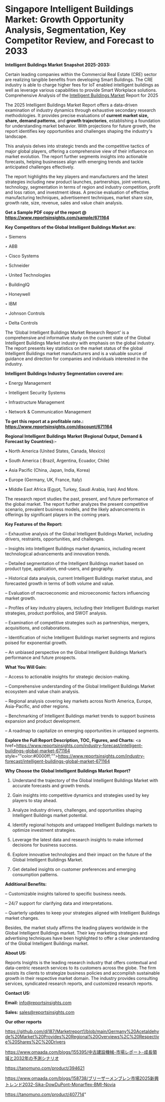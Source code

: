 # Singapore Intelligent Buildings Market: Growth Opportunity Analysis, Segmentation, Key Competitor Review, and Forecast to 2033

<strong>Intelligent Buildings Market Snapshot 2025-2033:</strong>

Certain leading companies within the Commercial Real Estate (CRE) sector are realizing tangible benefits from developing Smart Buildings. The CRE industry is able to charge higher fees for IoT enabled intelligent buildings as well as leverage various capabilities to provide Smart Workplace solutions. Comprehensive Analysis of the <a href=https://www.reportsinsights.com/sample/671164>Intelligent Buildings Market</a> Report for 2025

The 2025 Intelligent Buildings Market Report offers a data-driven examination of industry dynamics through exhaustive secondary research methodologies. It provides precise evaluations of <strong>current market size, share, demand patterns</strong>, and <strong>growth trajectories</strong>, establishing a foundation for understanding market behavior. With projections for future growth, the report identifies key opportunities and challenges shaping the industry's landscape.

This analysis delves into strategic trends and the competitive tactics of major global players, offering a comprehensive view of their influence on market evolution. The report further segments insights into actionable forecasts, helping businesses align with emerging trends and tackle anticipated challenges effectively.

The report highlights the key players and manufacturers and the latest strategies including new product launches, partnerships, joint ventures, technology, segmentation in terms of region and industry competition, profit and loss ration, and investment ideas. A precise evaluation of effective manufacturing techniques, advertisement techniques, market share size, growth rate, size, revenue, sales and value chain analysis.

<strong>Get a Sample PDF copy of the report @ <a href=https://www.reportsinsights.com/sample/671164 style=color:#0000ff;>https://www.reportsinsights.com/sample/671164</a></strong>

<strong>Key Competitors of the Global Intelligent Buildings Market are:</strong>

‣ Siemens

‣ ABB

‣ Cisco Systems

‣ Schneider

‣ United Technologies

‣ BuildingIQ

‣ Honeywell

‣ IBM

‣ Johnson Controls

‣ Delta Controls

The ‘Global Intelligent Buildings Market Research Report’ is a comprehensive and informative study on the current state of the Global Intelligent Buildings Market industry with emphasis on the global industry. The report presents key statistics on the market status of the global Intelligent Buildings market manufacturers and is a valuable source of guidance and direction for companies and individuals interested in the industry.

<strong>Intelligent Buildings Industry Segmentation covered are:</strong>

‣ Energy Management

‣ Intelligent Security Systems

‣ Infrastructure Management

‣ Network & Communication Management

<strong>To get this report at a profitable rate.: <a href=https://www.reportsinsights.com/discount/671164 style=color:#0000ff;>https://www.reportsinsights.com/discount/671164</a></strong>

<strong>Regional Intelligent Buildings Market (Regional Output, Demand &amp; Forecast by Countries):-</strong>

• North America (United States, Canada, Mexico)

• South America ( Brazil, Argentina, Ecuador, Chile)

• Asia Pacific (China, Japan, India, Korea)

• Europe (Germany, UK, France, Italy)

• Middle East Africa (Egypt, Turkey, Saudi Arabia, Iran) And More.

The research report studies the past, present, and future performance of the global market. The report further analyzes the present competitive scenario, prevalent business models, and the likely advancements in offerings by significant players in the coming years.

<strong>Key Features of the Report:</strong>

– Exhaustive analysis of the Global Intelligent Buildings Market, including drivers, restraints, opportunities, and challenges.

– Insights into Intelligent Buildings market dynamics, including recent technological advancements and innovation trends.

– Detailed segmentation of the Intelligent Buildings market based on product type, application, end-users, and geography.

– Historical data analysis, current Intelligent Buildings market status, and forecasted growth in terms of both volume and value.

– Evaluation of macroeconomic and microeconomic factors influencing market growth.

– Profiles of key industry players, including their Intelligent Buildings market strategies, product portfolios, and SWOT analysis.

– Examination of competitive strategies such as partnerships, mergers, acquisitions, and collaborations.

– Identification of niche Intelligent Buildings market segments and regions poised for exponential growth.

– An unbiased perspective on the Global Intelligent Buildings Market’s performance and future prospects.

<strong>What You Will Gain:</strong>

– Access to actionable insights for strategic decision-making.

– Comprehensive understanding of the Global Intelligent Buildings Market ecosystem and value chain analysis.

– Regional analysis covering key markets across North America, Europe, Asia-Pacific, and other regions.

– Benchmarking of Intelligent Buildings market trends to support business expansion and product development.

– A roadmap to capitalize on emerging opportunities in untapped segments.

<strong>Explore the Full Report Description, TOC, Figures, and Charts:</strong>
<a href=https://www.reportsinsights.com/industry-forecast/intelligent-buildings-global-market-671164 style=""color:#0000ff;"">https://www.reportsinsights.com/industry-forecast/intelligent-buildings-global-market-671164</a>

<strong>Why Choose the Global Intelligent Buildings Market Report?</strong>

1. Understand the trajectory of the Global Intelligent Buildings Market with accurate forecasts and growth trends.

2. Gain insights into competitive dynamics and strategies used by key players to stay ahead.

3. Analyze industry drivers, challenges, and opportunities shaping Intelligent Buildings market potential.

4. Identify regional hotspots and untapped Intelligent Buildings markets to optimize investment strategies.

5. Leverage the latest data and research insights to make informed decisions for business success.

6. Explore innovative technologies and their impact on the future of the Global Intelligent Buildings Market.

7. Get detailed insights on customer preferences and emerging consumption patterns.

<strong>Additional Benefits:</strong>

– Customizable insights tailored to specific business needs.

– 24/7 support for clarifying data and interpretations.

– Quarterly updates to keep your strategies aligned with Intelligent Buildings market changes.

Besides, the market study affirms the leading players worldwide in the Global Intelligent Buildings market. Their key marketing strategies and advertising techniques have been highlighted to offer a clear understanding of the Global Intelligent Buildings market.

<strong><strong>About US</strong>:</strong>

Reports Insights is the leading research industry that offers contextual and data-centric research services to its customers across the globe. The firm assists its clients to strategize business policies and accomplish sustainable growth in their respective market domain. The industry provides consulting services, syndicated research reports, and customized research reports.

<strong>Contact US:</strong>

<p class=><b>Email:</b> <a href=mailto:info@reportsinsights.com>info@reportsinsights.com</a></p>
<p class=><b>Sales:</b> <a href=mailto:sales@reportsinsights.com>sales@reportsinsights.com</a></p>

<strong>Our other reports</strong>

<a href=https://github.com/di187/Marketreport1/blob/main/Germany%20Acetaldehyde%20Market%20Provides%20Regional%20Overviews%2C%20Respective%20Shares%2C%20Drivers>https://github.com/di187/Marketreport1/blob/main/Germany%20Acetaldehyde%20Market%20Provides%20Regional%20Overviews%2C%20Respective%20Shares%2C%20Drivers</a>

<a href=https://www.omaada.com/blogs/155395/中古建設機械-市場レポート-成長領域と2032年の予測シナリオ>https://www.omaada.com/blogs/155395/中古建設機械-市場レポート-成長領域と2032年の予測シナリオ</a>

<a href=https://tanomuno.com/product/394621>https://tanomuno.com/product/394621</a>

<a href=https://www.omaada.com/blogs/158738/ブリーザーメンブレン市場2025新興トレンド2032-Sika-DowDuPont-Monarflex-BMI-Novia>https://www.omaada.com/blogs/158738/ブリーザーメンブレン市場2025新興トレンド2032-Sika-DowDuPont-Monarflex-BMI-Novia</a>

<a href=https://tanomuno.com/product/407714>https://tanomuno.com/product/407714</a>"
